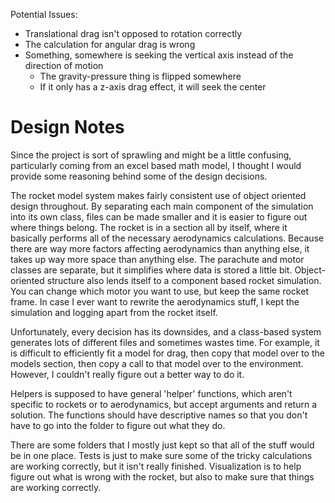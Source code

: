 Potential Issues:
- Translational drag isn't opposed to rotation correctly
- The calculation for angular drag is wrong
- Something, somewhere is seeking the vertical axis instead of the direction of motion
    - The gravity-pressure thing is flipped somewhere
    - If it only has a z-axis drag effect, it will seek the center



# Design Notes

Since the project is sort of sprawling and might be a little confusing, particularly coming from an excel based math model, I thought I would provide some reasoning behind some of the design decisions.

The rocket model system makes fairly consistent use of object oriented design throughout. By separating each main component of the simulation into its own class, files can be made smaller and it is easier to figure out where things belong. The rocket is in a section all by itself, where it basically performs all of the necessary aerodynamics calculations. Because there are way more factors affecting aerodynamics than anything else, it takes up way more space than anything else. The parachute and motor classes are separate, but it simplifies where data is stored a little bit. Object-oriented structure also lends itself to a component based rocket simulation. You can change which motor you want to use, but keep the same rocket frame. In case I ever want to rewrite the aerodynamics stuff, I kept the simulation and logging apart from the rocket itself.

Unfortunately, every decision has its downsides, and a class-based system generates lots of different files and sometimes wastes time. For example, it is difficult to efficiently fit a model for drag, then copy that model over to the models section, then copy a call to that model over to the environment. However, I couldn't really figure out a better way to do it.

Helpers is supposed to have general 'helper' functions, which aren't specific to rockets or to aerodynamics, but accept arguments and return a solution. The functions should have descriptive names so that you don't have to go into the folder to figure out what they do.

There are some folders that I mostly just kept so that all of the stuff would be in one place. Tests is just to make sure some of the tricky calculations are working correctly, but it isn't really finished. Visualization is to help figure out what is wrong with the rocket, but also to make sure that things are working correctly.